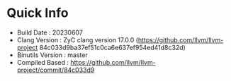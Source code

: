# Quick Info
* Build Date : 20230607
* Clang Version : ZyC clang version 17.0.0 (https://github.com/llvm/llvm-project 84c033d9ba37ef51c0ca6e637ef954ed41d8c32d)
* Binutils Version : master
* Compiled Based : https://github.com/llvm/llvm-project/commit/84c033d9

